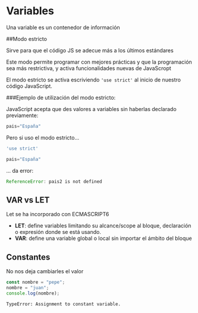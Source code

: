 # Variables

Una variable es un contenedor de información

##Modo estricto

Sirve para que el código JS se adecue más a los últimos estándares

Este modo permite programar con mejores prácticas y que la programación sea más restrictiva, y activa funcionalidades nuevas de JavaScropt

El modo estricto se activa escriviendo ```'use strict'``` al inicio de nuestro código JavaScript.

###Ejemplo de utilización del modo estricto:

JavaScript acepta que des valores a variables sin haberlas declarado previamente:

```jsx
pais="España"
```

Pero si uso el modo estricto...
```jsx
'use strict'

pais="España"
```

... da error:
```jsx
ReferenceError: pais2 is not defined
```

## VAR vs LET

Let se ha incorporado con ECMASCRIPT6
* **LET**: define variables limitando su alcance/scope al bloque, declaración o expresión donde se está usando.
* **VAR**: define una variable global o local sin importar el ámbito del bloque


## Constantes
No nos deja cambiarles el valor

```jsx
const nombre = "pepe";
nombre = "juan";
console.log(nombre);
```

```
TypeError: Assignment to constant variable.
```
